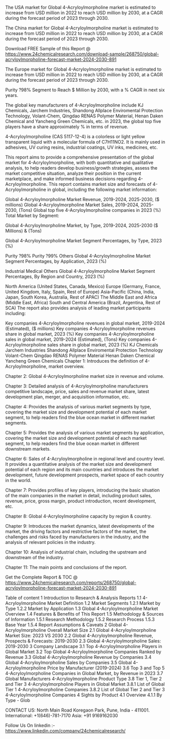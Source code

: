 The USA market for Global 4-Acryloylmorpholine market is estimated to increase from USD million in 2022 to reach USD million by 2030, at a CAGR during the forecast period of 2023 through 2030.

The China market for Global 4-Acryloylmorpholine market is estimated to increase from USD million in 2022 to reach USD million by 2030, at a CAGR during the forecast period of 2023 through 2030.

Download FREE Sample of this Report @ https://www.24chemicalresearch.com/download-sample/268750/global-acryloylmorpholine-forecast-market-2024-2030-891

The Europe market for Global 4-Acryloylmorpholine market is estimated to increase from USD million in 2022 to reach USD million by 2030, at a CAGR during the forecast period of 2023 through 2030.

Purity ?98% Segment to Reach $ Million by 2030, with a % CAGR in next six years.

The global key manufacturers of 4-Acryloylmorpholine include KJ Chemicals, Jarchem Industries, Shandong Allplace Enviromental Protection Technology, Volant-Chem, Qingdao RENAS Polymer Material, Henan Daken Chemical and Yancheng Green Chemicals, etc. in 2023, the global top five players have a share approximately % in terms of revenue.

4-Acryloylmorpholine (CAS 5117-12-4) is a colorless or light yellow transparent liquid with a molecular formula of C7H11NO2. It is mainly used in adhesives, UV curing resins, industrial coatings, UV inks, medicines, etc.

This report aims to provide a comprehensive presentation of the global market for 4-Acryloylmorpholine, with both quantitative and qualitative analysis, to help readers develop business/growth strategies, assess the market competitive situation, analyze their position in the current marketplace, and make informed business decisions regarding 4-Acryloylmorpholine. This report contains market size and forecasts of 4-Acryloylmorpholine in global, including the following market information:

Global 4-Acryloylmorpholine Market Revenue, 2019-2024, 2025-2030, ($ millions)
Global 4-Acryloylmorpholine Market Sales, 2019-2024, 2025-2030, (Tons)
Global top five 4-Acryloylmorpholine companies in 2023 (%)
Total Market by Segment:

Global 4-Acryloylmorpholine Market, by Type, 2019-2024, 2025-2030 ($ Millions) & (Tons)

Global 4-Acryloylmorpholine Market Segment Percentages, by Type, 2023 (%)

Purity ?98%
Purity ?99%
Others
Global 4-Acryloylmorpholine Market Segment Percentages, by Application, 2023 (%)

Industrial
Medical
Others
Global 4-Acryloylmorpholine Market Segment Percentages, By Region and Country, 2023 (%)

North America (United States, Canada, Mexico)
Europe (Germany, France, United Kingdom, Italy, Spain, Rest of Europe)
Asia-Pacific (China, India, Japan, South Korea, Australia, Rest of APAC)
The Middle East and Africa (Middle East, Africa)
South and Central America (Brazil, Argentina, Rest of SCA)
The report also provides analysis of leading market participants including:

Key companies 4-Acryloylmorpholine revenues in global market, 2019-2024 (Estimated), ($ millions)
Key companies 4-Acryloylmorpholine revenues share in global market, 2023 (%)
Key companies 4-Acryloylmorpholine sales in global market, 2019-2024 (Estimated), (Tons)
Key companies 4-Acryloylmorpholine sales share in global market, 2023 (%)
KJ Chemicals
Jarchem Industries
Shandong Allplace Enviromental Protection Technology
Volant-Chem
Qingdao RENAS Polymer Material
Henan Daken Chemical
Yancheng Green Chemicals
Chapter 1: Introduces the definition of 4-Acryloylmorpholine, market overview.

Chapter 2: Global 4-Acryloylmorpholine market size in revenue and volume.

Chapter 3: Detailed analysis of 4-Acryloylmorpholine manufacturers competitive landscape, price, sales and revenue market share, latest development plan, merger, and acquisition information, etc.

Chapter 4: Provides the analysis of various market segments by type, covering the market size and development potential of each market segment, to help readers find the blue ocean market in different market segments.

Chapter 5: Provides the analysis of various market segments by application, covering the market size and development potential of each market segment, to help readers find the blue ocean market in different downstream markets.

Chapter 6: Sales of 4-Acryloylmorpholine in regional level and country level. It provides a quantitative analysis of the market size and development potential of each region and its main countries and introduces the market development, future development prospects, market space of each country in the world.

Chapter 7: Provides profiles of key players, introducing the basic situation of the main companies in the market in detail, including product sales, revenue, price, gross margin, product introduction, recent development, etc.

Chapter 8: Global 4-Acryloylmorpholine capacity by region & country.

Chapter 9: Introduces the market dynamics, latest developments of the market, the driving factors and restrictive factors of the market, the challenges and risks faced by manufacturers in the industry, and the analysis of relevant policies in the industry.

Chapter 10: Analysis of industrial chain, including the upstream and downstream of the industry.

Chapter 11: The main points and conclusions of the report.

Get the Complete Report & TOC @ https://www.24chemicalresearch.com/reports/268750/global-acryloylmorpholine-forecast-market-2024-2030-891

Table of content
1 Introduction to Research & Analysis Reports
1.1 4-Acryloylmorpholine Market Definition
1.2 Market Segments
1.2.1 Market by Type
1.2.2 Market by Application
1.3 Global 4-Acryloylmorpholine Market Overview
1.4 Features & Benefits of This Report
1.5 Methodology & Sources of Information
1.5.1 Research Methodology
1.5.2 Research Process
1.5.3 Base Year
1.5.4 Report Assumptions & Caveats
2 Global 4-Acryloylmorpholine Overall Market Size
2.1 Global 4-Acryloylmorpholine Market Size: 2023 VS 2030
2.2 Global 4-Acryloylmorpholine Revenue, Prospects & Forecasts: 2019-2030
2.3 Global 4-Acryloylmorpholine Sales: 2019-2030
3 Company Landscape
3.1 Top 4-Acryloylmorpholine Players in Global Market
3.2 Top Global 4-Acryloylmorpholine Companies Ranked by Revenue
3.3 Global 4-Acryloylmorpholine Revenue by Companies
3.4 Global 4-Acryloylmorpholine Sales by Companies
3.5 Global 4-Acryloylmorpholine Price by Manufacturer (2019-2024)
3.6 Top 3 and Top 5 4-Acryloylmorpholine Companies in Global Market, by Revenue in 2023
3.7 Global Manufacturers 4-Acryloylmorpholine Product Type
3.8 Tier 1, Tier 2 and Tier 3 4-Acryloylmorpholine Players in Global Market
3.8.1 List of Global Tier 1 4-Acryloylmorpholine Companies
3.8.2 List of Global Tier 2 and Tier 3 4-Acryloylmorpholine Companies
4 Sights by Product
4.1 Overview
4.1.1 By Type - Glob

CONTACT US:
North Main Road Koregaon Park, Pune, India - 411001.
International: +1(646)-781-7170
Asia: +91 9169162030

Follow Us On linkedin :- https://www.linkedin.com/company/24chemicalresearch/
